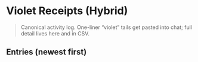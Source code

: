# Violet Receipts (Hybrid)

> Canonical activity log. One-liner “violet” tails get pasted into chat; full detail lives here and in CSV.

## Entries (newest first)


